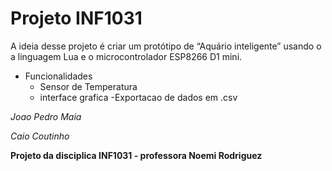 # Projeto INF1031

A ideia desse projeto é criar um protótipo de “Aquário inteligente” usando o a linguagem Lua e o microcontrolador ESP8266 D1 mini.
- Funcionalidades
  - Sensor de Temperatura
  - interface grafica
  -Exportacao de dados em .csv

 *Joao Pedro Maia*
 
 *Caio Coutinho*
 
  **Projeto da disciplica INF1031 - professora Noemi Rodriguez**
